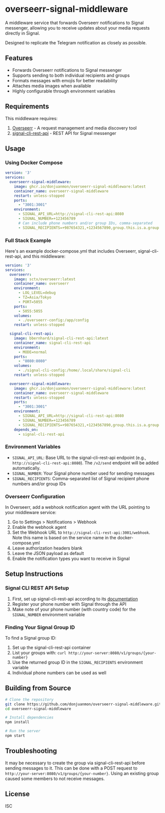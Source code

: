 # overseerr-signal-middleware

A middleware service that forwards Overseerr notifications to Signal messenger, allowing you to receive updates about your media requests directly in Signal.

Designed to replicate the Telegram notification as closely as possible.

## Features

- Forwards Overseerr notifications to Signal messenger
- Supports sending to both individual recipients and groups
- Formats messages with emojis for better readability
- Attaches media images when available
- Highly configurable through environment variables

## Requirements

This middleware requires:

1. [Overseerr](https://github.com/sct/overseerr) - A request management and media discovery tool
2. [signal-cli-rest-api](https://github.com/bbernhard/signal-cli-rest-api) - REST API for Signal messenger

## Usage

### Using Docker Compose

```yaml
version: '3'
services:
  overseerr-signal-middleware:
    image: ghcr.io/donjuanmon/overseerr-signal-middleware:latest
    container_name: overseerr-signal-middleware
    restart: unless-stopped
    ports:
      - "3001:3001"
    environment:
      - SIGNAL_API_URL=http://signal-cli-rest-api:8080
      - SIGNAL_NUMBER=+123456789
      # Can include phone numbers and/or group IDs, comma-separated
      - SIGNAL_RECIPIENTS=+987654321,+1234567890,group.this.is.a.group.id
```

### Full Stack Example

Here's an example docker-compose.yml that includes Overseerr, signal-cli-rest-api, and this middleware:

```yaml
version: '3'
services:
  overseerr:
    image: sctx/overseerr:latest
    container_name: overseerr
    environment:
      - LOG_LEVEL=debug
      - TZ=Asia/Tokyo
      - PORT=5055
    ports:
      - 5055:5055
    volumes:
      - ./overseerr-config:/app/config
    restart: unless-stopped

  signal-cli-rest-api:
    image: bbernhard/signal-cli-rest-api:latest
    container_name: signal-cli-rest-api
    environment:
      - MODE=normal
    ports:
      - "8080:8080"
    volumes:
      - ./signal-cli-config:/home/.local/share/signal-cli
    restart: unless-stopped

  overseerr-signal-middleware:
    image: ghcr.io/donjuanmon/overseerr-signal-middleware:latest
    container_name: overseerr-signal-middleware
    restart: unless-stopped
    ports:
      - "3001:3001"
    environment:
      - SIGNAL_API_URL=http://signal-cli-rest-api:8080
      - SIGNAL_NUMBER=+123456789
      - SIGNAL_RECIPIENTS=+987654321,+1234567890,group.this.is.a.group.id
    depends_on:
      - signal-cli-rest-api
```

### Environment Variables

- `SIGNAL_API_URL`: Base URL to the signal-cli-rest-api endpoint (e.g., `http://signal-cli-rest-api:8080`). The `/v2/send` endpoint will be added automatically.
- `SIGNAL_NUMBER`: Your Signal phone number used for sending messages
- `SIGNAL_RECIPIENTS`: Comma-separated list of Signal recipient phone numbers and/or group IDs

### Overseerr Configuration

In Overseerr, add a webhook notification agent with the URL pointing to your middleware service:

1. Go to Settings > Notifications > Webhook
2. Enable the webhook agent
3. Set the Webhook URL to `http://signal-cli-rest-api:3001/webhook`. Note this name is based on the service name in the docker-compose.yml
4. Leave authorization headers blank
5. Leave the JSON payload as default
6. Enable the notification types you want to receive in Signal

## Setup Instructions

### Signal CLI REST API Setup

1. First, set up signal-cli-rest-api according to its [documentation](https://github.com/bbernhard/signal-cli-rest-api)
2. Register your phone number with Signal through the API
3. Make note of your phone number (with country code) for the `SIGNAL_NUMBER` environment variable

### Finding Your Signal Group ID

To find a Signal group ID:

1. Set up the signal-cli-rest-api container
2. List your groups with: `curl http://your-server:8080/v1/groups/{your-number}`
3. Use the returned group ID in the `SIGNAL_RECIPIENTS` environment variable
4. Individual phone numbers can be used as well

## Building from Source

```bash
# Clone the repository
git clone https://github.com/donjuanmon/overseerr-signal-middleware.git
cd overseerr-signal-middleware

# Install dependencies
npm install

# Run the server
npm start
```

## Troubleshooting

It may be necessary to create the group via signal-cli-rest-api before sending messages to it. This can be done with a POST request to `http://your-server:8080/v1/groups/{your-number}`. Using an existing group caused some members to not receive messages.

## License

ISC
